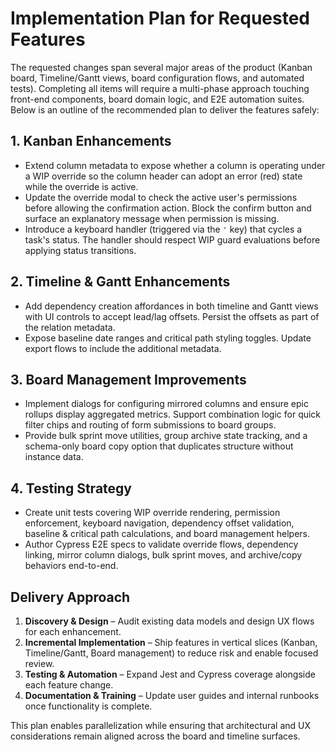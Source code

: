 # Implementation Plan for Requested Features

The requested changes span several major areas of the product (Kanban board, Timeline/Gantt views,
board configuration flows, and automated tests). Completing all items will require a multi-phase
approach touching front-end components, board domain logic, and E2E automation suites. Below is an
outline of the recommended plan to deliver the features safely:

## 1. Kanban Enhancements
- Extend column metadata to expose whether a column is operating under a WIP override so the column
  header can adopt an error (red) state while the override is active.
- Update the override modal to check the active user's permissions before allowing the confirmation
  action. Block the confirm button and surface an explanatory message when permission is missing.
- Introduce a keyboard handler (triggered via the `'` key) that cycles a task's status. The handler
  should respect WIP guard evaluations before applying status transitions.

## 2. Timeline & Gantt Enhancements
- Add dependency creation affordances in both timeline and Gantt views with UI controls to accept
  lead/lag offsets. Persist the offsets as part of the relation metadata.
- Expose baseline date ranges and critical path styling toggles. Update export flows to include the
  additional metadata.

## 3. Board Management Improvements
- Implement dialogs for configuring mirrored columns and ensure epic rollups display aggregated
  metrics. Support combination logic for quick filter chips and routing of form submissions to board
  groups.
- Provide bulk sprint move utilities, group archive state tracking, and a schema-only board copy
  option that duplicates structure without instance data.

## 4. Testing Strategy
- Create unit tests covering WIP override rendering, permission enforcement, keyboard navigation,
  dependency offset validation, baseline & critical path calculations, and board management helpers.
- Author Cypress E2E specs to validate override flows, dependency linking, mirror column dialogs,
  bulk sprint moves, and archive/copy behaviors end-to-end.

## Delivery Approach
1. **Discovery & Design** – Audit existing data models and design UX flows for each enhancement.
2. **Incremental Implementation** – Ship features in vertical slices (Kanban, Timeline/Gantt, Board
   management) to reduce risk and enable focused review.
3. **Testing & Automation** – Expand Jest and Cypress coverage alongside each feature change.
4. **Documentation & Training** – Update user guides and internal runbooks once functionality is
   complete.

This plan enables parallelization while ensuring that architectural and UX considerations remain
aligned across the board and timeline surfaces.
